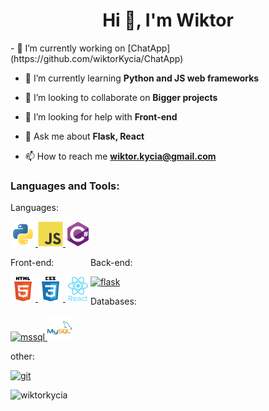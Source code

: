 <h1 align="center">Hi 👋, I'm Wiktor</h1>
- 🔭 I’m currently working on [ChatApp](https://github.com/wiktorKycia/ChatApp)

- 🌱 I’m currently learning **Python and JS web frameworks**

- 👯 I’m looking to collaborate on **Bigger projects**

- 🤝 I’m looking for help with **Front-end**

- 💬 Ask me about **Flask, React**

- 📫 How to reach me **wiktor.kycia@gmail.com**


<h3>Languages and Tools:</h3>
<section>
    <section style="width: 200">
        <p>Languages:</p>
        <a href="https://www.python.org" target="_blank" rel="noreferrer"> 
            <img src="https://raw.githubusercontent.com/devicons/devicon/master/icons/python/python-original.svg" alt="python" width="40" height="40"/> 
        </a> 
        <a href="https://developer.mozilla.org/en-US/docs/Web/JavaScript" target="_blank" rel="noreferrer"> 
            <img src="https://raw.githubusercontent.com/devicons/devicon/master/icons/javascript/javascript-original.svg" alt="javascript" width="40" height="40"/> 
        </a> 
        <a href="https://www.w3schools.com/cs/" target="_blank" rel="noreferrer"> 
            <img src="https://raw.githubusercontent.com/devicons/devicon/master/icons/csharp/csharp-original.svg" alt="csharp" width="40" height="40"/> 
        </a> 
    </section>
    <section style="float:left">
        <p>Front-end: </p>
        <a href="https://www.w3.org/html/" target="_blank" rel="noreferrer"> 
            <img src="https://raw.githubusercontent.com/devicons/devicon/master/icons/html5/html5-original-wordmark.svg" alt="html5" width="40" height="40"/> 
        </a> 
        <a href="https://www.w3schools.com/css/" target="_blank" rel="noreferrer"> 
            <img src="https://raw.githubusercontent.com/devicons/devicon/master/icons/css3/css3-original-wordmark.svg" alt="css3" width="40" height="40"/> 
        </a> 
        <a href="https://reactjs.org/" target="_blank" rel="noreferrer"> 
            <img src="https://raw.githubusercontent.com/devicons/devicon/master/icons/react/react-original-wordmark.svg" alt="react" width="40" height="40"/> 
        </a> 
    </section>
    <section>
        <p>Back-end: </p>
        <a href="https://flask.palletsprojects.com/" target="_blank" rel="noreferrer"> 
            <img src="https://www.vectorlogo.zone/logos/pocoo_flask/pocoo_flask-icon.svg" alt="flask" width="40" height="40"/> 
        </a> 
    </section>
    <section>
        <p>Databases: </p>
        <a href="https://www.microsoft.com/en-us/sql-server" target="_blank" rel="noreferrer"> 
            <img src="https://www.svgrepo.com/show/303229/microsoft-sql-server-logo.svg" alt="mssql" width="40" height="40"/> 
        </a> 
        <a href="https://www.mysql.com/" target="_blank" rel="noreferrer"> 
            <img src="https://raw.githubusercontent.com/devicons/devicon/master/icons/mysql/mysql-original-wordmark.svg" alt="mysql" width="40" height="40"/> 
        </a> 
    </section>
    <section>
        <p>other: </p>
        <a href="https://git-scm.com/" target="_blank" rel="noreferrer"> 
            <img src="https://www.vectorlogo.zone/logos/git-scm/git-scm-icon.svg" alt="git" width="40" height="40"/> 
        </a> 
    </section>
</section>

<section>
    <p>
      <img src="https://github-readme-stats.vercel.app/api/top-langs?username=wiktorkycia&show_icons=true&locale=en&layout=compact" alt="wiktorkycia" />
    </p>
</section>

